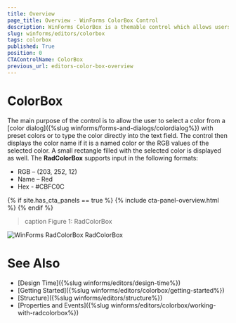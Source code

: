 ```yaml
---
title: Overview
page_title: Overview - WinForms ColorBox Control
description: WinForms ColorBox is a themable control which allows users to select a color from a color dialog or to directly type it in the text field.
slug: winforms/editors/colorbox
tags: colorbox
published: True
position: 0
CTAControlName: ColorBox
previous_url: editors-color-box-overview
---
```


# ColorBox

The main purpose of the control is to allow the user to select a color from a [color dialog]({%slug winforms/forms-and-dialogs/colordialog%}) with preset colors or to type the color directly into the text field. The control then displays the color name if it is a named color or the RGB values of the selected color. A small rectangle filled with the selected color is displayed as well. The __RadColorBox__ supports input in the following formats:

* RGB – (203, 252, 12)
* Name – Red
* Hex - #CBFC0C

{% if site.has_cta_panels == true %}
{% include cta-panel-overview.html %}
{% endif %}

>caption Figure 1: RadColorBox

![WinForms RadColorBox RadColorBox](images/editors-color-box-overview001.png)


# See Also

* [Design Time]({%slug winforms/editors/design-time%})
* [Getting Started]({%slug winforms/editors/colorbox/getting-started%})
* [Structure]({%slug winforms/editors/structure%})
* [Properties and Events]({%slug winforms/editors/colorbox/working-with-radcolorbox%})
